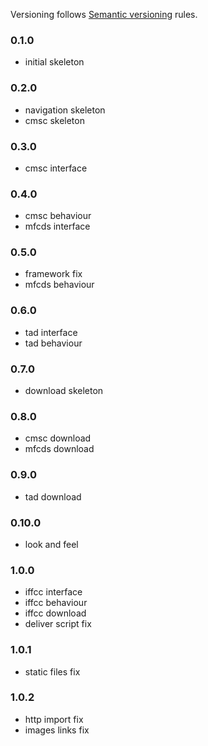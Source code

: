 Versioning follows [Semantic versioning](http://semver.org/) rules.

### 0.1.0

- initial skeleton

### 0.2.0

- navigation skeleton
- cmsc skeleton

### 0.3.0

- cmsc interface

### 0.4.0

- cmsc behaviour
- mfcds interface

### 0.5.0

- framework fix
- mfcds behaviour

### 0.6.0

- tad interface
- tad behaviour

### 0.7.0

- download skeleton

### 0.8.0

- cmsc download
- mfcds download

### 0.9.0

- tad download

### 0.10.0

- look and feel

### 1.0.0

- iffcc interface
- iffcc behaviour
- iffcc download
- deliver script fix

### 1.0.1

- static files fix

### 1.0.2

- http import fix
- images links fix